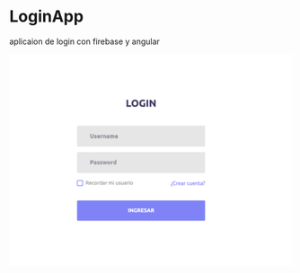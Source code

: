 # LoginApp

aplicaion de login con firebase y angular


![](https://github.com/Klerith/angular-login-demoapp/blob/master/src/assets/images/demo.png?raw=true)